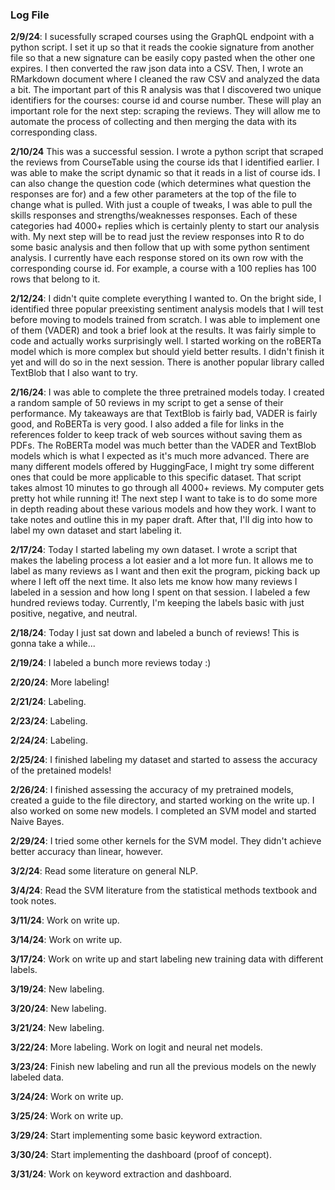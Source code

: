 ### Log File

**2/9/24**: I sucessfully scraped courses using the GraphQL endpoint with a python script. I set it up so that it reads the cookie signature from another file so that a new signature can be easily copy pasted when the other one expires. I then converted the raw json data into a CSV. Then, I wrote an RMarkdown document where I cleaned the raw CSV and analyzed the data a bit. The important part of this R analysis was that I discovered two unique identifiers for the courses: course id and course number. These will play an important role for the next step: scraping the reviews. They will allow me to automate the process of collecting and then merging the data with its corresponding class.

**2/10/24** This was a successful session. I wrote a python script that scraped the reviews from CourseTable using the course ids that
I identified earlier. I was able to make the script dynamic so that it reads in a list of course ids. I can also change the question code
(which determines what question the responses are for) and a few other parameters at the top of the file to change what is pulled. With just
a couple of tweaks, I was able to pull the skills responses and strengths/weaknesses responses. Each of these categories had 4000+ replies
which is certainly plenty to start our analysis with. My next step will be to read just the review responses into R to do some basic analysis
and then follow that up with some python sentiment analysis. I currently have each response stored on its own row with the corresponding course id. For example, a course with a 100 replies has 100 rows that belong to it.

**2/12/24**: I didn't quite complete everything I wanted to. On the bright side, I identified three popular preexisting sentiment analysis models that I will test before moving to models trained from scratch. I was able to implement one of them (VADER) and took a brief look at the results. It was fairly simple to code and actually works surprisingly well. I started working on the roBERTa model which is more complex but should yield better results. I didn't finish it yet and will do so in the next session. There is another popular library called TextBlob that I also want to try.

**2/16/24**: I was able to complete the three pretrained models today. I created a random sample of 50 reviews in my script to get a sense of their performance. My takeaways are that TextBlob is fairly bad, VADER is fairly good, and RoBERTa is very good. I also added a file for links in the references folder to keep track of web sources without saving them as PDFs. The RoBERTa model was much better than the VADER and TextBlob models which is what I expected as it's much more advanced. There are many different models offered by HuggingFace, I might try some different ones that could be more applicable to this specific dataset. That script takes almost 10 minutes to go through all 4000+ reviews. My computer gets pretty hot while running it! The next step I want to take is to do some more in depth reading about these various
models and how they work. I want to take notes and outline this in my paper draft. After that, I'll dig into how to label my own dataset and
start labeling it.

**2/17/24**: Today I started labeling my own dataset. I wrote a script that makes the labeling process a lot easier and a lot more fun. It
allows me to label as many reviews as I want and then exit the program, picking back up where I left off the next time. It also lets me
know how many reviews I labeled in a session and how long I spent on that session. I labeled a few hundred reviews today. Currently, I'm
keeping the labels basic with just positive, negative, and neutral.

**2/18/24**: Today I just sat down and labeled a bunch of reviews! This is gonna take a while...

**2/19/24**: I labeled a bunch more reviews today :)

**2/20/24**: More labeling!

**2/21/24**: Labeling.

**2/23/24**: Labeling.

**2/24/24**: Labeling.

**2/25/24**: I finished labeling my dataset and started to assess the accuracy of the pretained models!

**2/26/24**: I finished assessing the accuracy of my pretrained models, created a guide to the file directory, and started
working on the write up. I also worked on some new models. I completed an SVM model and started Naive Bayes.

**2/29/24**: I tried some other kernels for the SVM model. They didn't achieve better accuracy than linear, however.

**3/2/24**: Read some literature on general NLP.

**3/4/24**: Read the SVM literature from the statistical methods textbook and took notes.

**3/11/24**: Work on write up.

**3/14/24**: Work on write up.

**3/17/24**: Work on write up and start labeling new training data with different labels.

**3/19/24**: New labeling.

**3/20/24**: New labeling.

**3/21/24**: New labeling.

**3/22/24**: More labeling. Work on logit and neural net models.

**3/23/24**: Finish new labeling and run all the previous models on the newly labeled data.

**3/24/24**: Work on write up.

**3/25/24**: Work on write up.

**3/29/24**: Start implementing some basic keyword extraction.

**3/30/24**: Start implementing the dashboard (proof of concept).

**3/31/24**: Work on keyword extraction and dashboard.
